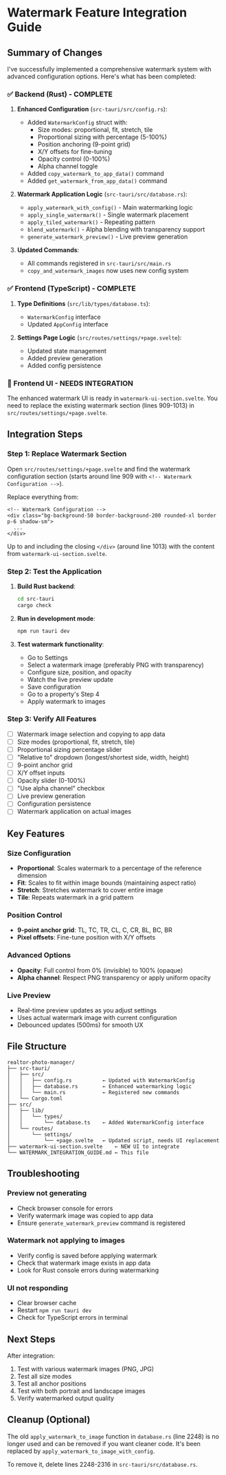 # Watermark Feature Integration Guide

## Summary of Changes

I've successfully implemented a comprehensive watermark system with advanced configuration options. Here's what has been completed:

### ✅ Backend (Rust) - COMPLETE

1. **Enhanced Configuration** (`src-tauri/src/config.rs`):
   - Added `WatermarkConfig` struct with:
     - Size modes: proportional, fit, stretch, tile
     - Proportional sizing with percentage (5-100%)
     - Position anchoring (9-point grid)
     - X/Y offsets for fine-tuning
     - Opacity control (0-100%)
     - Alpha channel toggle
   - Added `copy_watermark_to_app_data()` command
   - Added `get_watermark_from_app_data()` command

2. **Watermark Application Logic** (`src-tauri/src/database.rs`):
   - `apply_watermark_with_config()` - Main watermarking logic
   - `apply_single_watermark()` - Single watermark placement
   - `apply_tiled_watermark()` - Repeating pattern
   - `blend_watermark()` - Alpha blending with transparency support
   - `generate_watermark_preview()` - Live preview generation

3. **Updated Commands**:
   - All commands registered in `src-tauri/src/main.rs`
   - `copy_and_watermark_images` now uses new config system

### ✅ Frontend (TypeScript) - COMPLETE

1. **Type Definitions** (`src/lib/types/database.ts`):
   - `WatermarkConfig` interface
   - Updated `AppConfig` interface

2. **Settings Page Logic** (`src/routes/settings/+page.svelte`):
   - Updated state management
   - Added preview generation
   - Added config persistence

### 🔄 Frontend UI - NEEDS INTEGRATION

The enhanced watermark UI is ready in `watermark-ui-section.svelte`. You need to replace the existing watermark section (lines 909-1013) in `src/routes/settings/+page.svelte`.

## Integration Steps

### Step 1: Replace Watermark Section

Open `src/routes/settings/+page.svelte` and find the watermark configuration section (starts around line 909 with `<!-- Watermark Configuration -->`).

Replace everything from:
```svelte
<!-- Watermark Configuration -->
<div class="bg-background-50 border-background-200 rounded-xl border p-6 shadow-sm">
  ...
</div>
```

Up to and including the closing `</div>` (around line 1013) with the content from `watermark-ui-section.svelte`.

###  Step 2: Test the Application

1. **Build Rust backend**:
   ```bash
   cd src-tauri
   cargo check
   ```

2. **Run in development mode**:
   ```bash
   npm run tauri dev
   ```

3. **Test watermark functionality**:
   - Go to Settings
   - Select a watermark image (preferably PNG with transparency)
   - Configure size, position, and opacity
   - Watch the live preview update
   - Save configuration
   - Go to a property's Step 4
   - Apply watermark to images

### Step 3: Verify All Features

- [ ] Watermark image selection and copying to app data
- [ ] Size modes (proportional, fit, stretch, tile)
- [ ] Proportional sizing percentage slider
- [ ] "Relative to" dropdown (longest/shortest side, width, height)
- [ ] 9-point anchor grid
- [ ] X/Y offset inputs
- [ ] Opacity slider (0-100%)
- [ ] "Use alpha channel" checkbox
- [ ] Live preview generation
- [ ] Configuration persistence
- [ ] Watermark application on actual images

## Key Features

### Size Configuration
- **Proportional**: Scales watermark to a percentage of the reference dimension
- **Fit**: Scales to fit within image bounds (maintaining aspect ratio)
- **Stretch**: Stretches watermark to cover entire image
- **Tile**: Repeats watermark in a grid pattern

### Position Control
- **9-point anchor grid**: TL, TC, TR, CL, C, CR, BL, BC, BR
- **Pixel offsets**: Fine-tune position with X/Y offsets

### Advanced Options
- **Opacity**: Full control from 0% (invisible) to 100% (opaque)
- **Alpha channel**: Respect PNG transparency or apply uniform opacity

### Live Preview
- Real-time preview updates as you adjust settings
- Uses actual watermark image with current configuration
- Debounced updates (500ms) for smooth UX

## File Structure

```
realtor-photo-manager/
├── src-tauri/
│   ├── src/
│   │   ├── config.rs          ← Updated with WatermarkConfig
│   │   ├── database.rs        ← Enhanced watermarking logic
│   │   └── main.rs            ← Registered new commands
│   └── Cargo.toml
├── src/
│   ├── lib/
│   │   └── types/
│   │       └── database.ts    ← Added WatermarkConfig interface
│   └── routes/
│       └── settings/
│           └── +page.svelte   ← Updated script, needs UI replacement
├── watermark-ui-section.svelte    ← NEW UI to integrate
└── WATERMARK_INTEGRATION_GUIDE.md ← This file
```

## Troubleshooting

### Preview not generating
- Check browser console for errors
- Verify watermark image was copied to app data
- Ensure `generate_watermark_preview` command is registered

### Watermark not applying to images
- Verify config is saved before applying watermark
- Check that watermark image exists in app data
- Look for Rust console errors during watermarking

### UI not responding
- Clear browser cache
- Restart `npm run tauri dev`
- Check for TypeScript errors in terminal

## Next Steps

After integration:
1. Test with various watermark images (PNG, JPG)
2. Test all size modes
3. Test all anchor positions
4. Test with both portrait and landscape images
5. Verify watermarked output quality

## Cleanup (Optional)

The old `apply_watermark_to_image` function in `database.rs` (line 2248) is no longer used and can be removed if you want cleaner code. It's been replaced by `apply_watermark_to_image_with_config`.

To remove it, delete lines 2248-2316 in `src-tauri/src/database.rs`.
